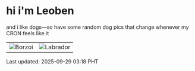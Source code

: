 # hi i'm Leoben

and i like dogs—so have some random dog pics that change whenever my CRON feels like it

|  |  |
|--------|----------|
| ![Borzoi](https://random-dog-vercel.vercel.app/api/random-borzoi?v=1759087115) | ![Labrador](https://random-dog-vercel.vercel.app/api/random-labrador?v=1759087115) |

Last updated: 2025-09-29 03:18 PHT
